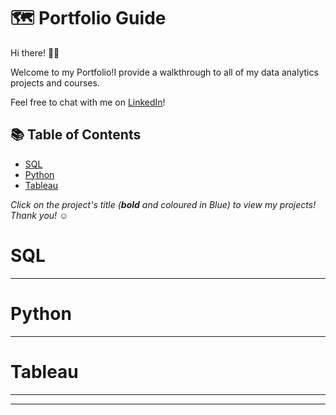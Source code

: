 # 🗺 Portfolio Guide

Hi there! 🙋‍♂️

Welcome to my Portfolio!I provide a walkthrough to all of my data analytics projects and courses.

Feel free to chat with me on [LinkedIn](https://www.linkedin.com/in/don-n-huynh/)! 

## 📚 Table of Contents
- [SQL](#sql)
- [Python](#python)
- [Tableau](#tableau)


_Click on the project's title (**bold** and coloured in Blue) to view my projects! Thank you! ☺️_

# SQL




***

# Python



***

# Tableau


***


***
